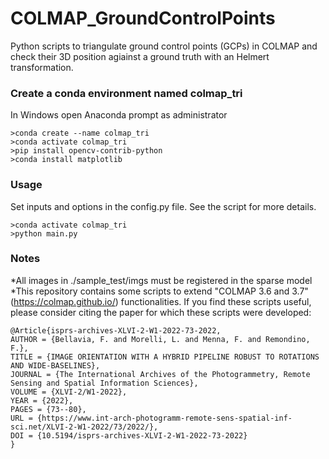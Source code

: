# COLMAP_GroundControlPoints
Python scripts to triangulate ground control points (GCPs) in COLMAP and check their 3D position agiainst a ground truth with an Helmert transformation.

### Create a conda environment named colmap_tri
In Windows open Anaconda prompt as administrator

```
>conda create --name colmap_tri
>conda activate colmap_tri
>pip install opencv-contrib-python
>conda install matplotlib
```

### Usage
Set inputs and options in the config.py file. See the script for more details.
```
>conda activate colmap_tri
>python main.py
```

### Notes
*All images in ./sample_test/imgs must be registered in the sparse model
*This repository contains some scripts to extend "COLMAP 3.6 and 3.7" (https://colmap.github.io/) functionalities. If you find these scripts useful, please consider citing the paper for which these scripts were developed:

```
@Article{isprs-archives-XLVI-2-W1-2022-73-2022,
AUTHOR = {Bellavia, F. and Morelli, L. and Menna, F. and Remondino, F.},
TITLE = {IMAGE ORIENTATION WITH A HYBRID PIPELINE ROBUST TO ROTATIONS AND WIDE-BASELINES},
JOURNAL = {The International Archives of the Photogrammetry, Remote Sensing and Spatial Information Sciences},
VOLUME = {XLVI-2/W1-2022},
YEAR = {2022},
PAGES = {73--80},
URL = {https://www.int-arch-photogramm-remote-sens-spatial-inf-sci.net/XLVI-2-W1-2022/73/2022/},
DOI = {10.5194/isprs-archives-XLVI-2-W1-2022-73-2022}
}
